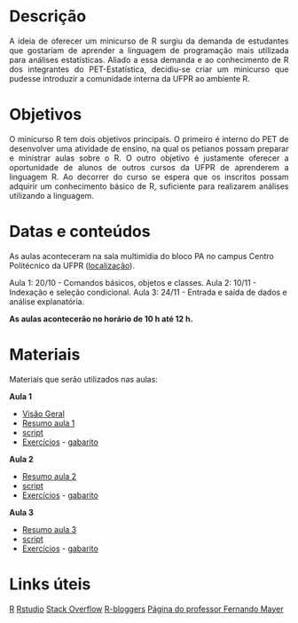 # Descrição

<p align="justify">
A ideia de oferecer um minicurso de R surgiu da demanda de estudantes que
gostariam de aprender a linguagem de programação mais utilizada para análises
estatísticas. Aliado a essa demanda e ao conhecimento de R dos integrantes do
PET-Estatística, decidiu-se criar um minicurso que pudesse introduzir a comunidade
interna da UFPR ao ambiente R.
</p>

# Objetivos

<p align="justify">
O minicurso R tem dois objetivos principais. O primeiro é interno do PET de desenvolver
uma atividade de ensino, na qual os petianos possam preparar e ministrar aulas sobre o R.
O outro objetivo é justamente oferecer a oportunidade de alunos de outros cursos da UFPR de aprenderem a linguagem R. Ao decorrer do curso se espera que os inscritos possam adquirir um conhecimento básico de R, suficiente para realizarem análises utilizando a linguagem.
</p>

# Datas e conteúdos

As aulas aconteceram na sala multimídia do bloco PA no campus Centro Politécnico
da UFPR ([localização](http://www.campusmap.ufpr.br/#!map)).



Aula 1: 20/10 - Comandos básicos, objetos e classes.
Aula 2: 10/11 - Indexação e seleção condicional.
Aula 3: 24/11 - Entrada e saída de dados e análise explanatória.

**As aulas acontecerão no horário de 10 h até 12 h.**

# Materiais

Materiais que serão utilizados nas aulas:

**Aula 1**

 - [Visão Geral]()
 - [Resumo aula 1]()
 - [script]()
 - [Exercícios]() - [gabarito]()

**Aula 2**

 - [Resumo aula 2]()
 - [script]()
 - [Exercícios]() - [gabarito]()

**Aula 3**

  - [Resumo aula 3]()
  - [script]()
  - [Exercícios]() - [gabarito]()

# Links úteis

[R](https://cran.r-project.org/)
[Rstudio](https://www.rstudio.com/)
[Stack Overflow](https://stackoverflow.com/)
[R-bloggers](https://www.r-bloggers.com/)
[Página do professor Fernando Mayer](http://leg.ufpr.br/~fernandomayer/aulas/ce083/index.html)
